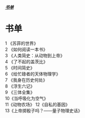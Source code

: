 ***[书单](https://github.com/Leanna-Lee/MyNotes/blob/master/%E4%B9%A6%E5%8D%95.md#%E4%B9%A6%E5%8D%95)***
# 书单  
1 《苏菲的世界》  
2 《如何阅读一本书》  
3 《人类简史：从动物到上帝》  
4 《了不起的盖茨比》  
5 《时间简史》  
6 《给忙碌者的天体物理学》  
7 《我身在历史何处》  
8 《浮生六记》  
9 《三体全集》  
10《当呼吸化为空气》  
11《动物农场》 
12《自私的基因》  
13《上帝掷骰子吗？——量子物理史话》  
